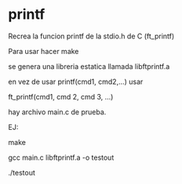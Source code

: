 # printf
Recrea la funcion printf de la stdio.h de C  (ft_printf)


Para usar hacer make

se genera una libreria estatica llamada libftprintf.a

en vez de usar printf(cmd1, cmd2,...) usar

ft_printf(cmd1, cmd 2, cmd 3, ...)

hay archivo main.c de prueba.

EJ:


make

gcc main.c libftprintf.a -o testout

./testout
